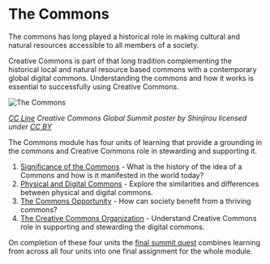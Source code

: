 # The Commons

The commons has long played a historical role in making cultural and natural resources accessible to all members of a society. 

Creative Commons is part of that long tradition complementing the historical local and natural resource based commons with a contemporary global digital commons. Understanding the commons and how it works is essential to successfully using Creative Commons.


![The Commons](https://github.com/creativecommons/cc-cert-map/blob/master/img/GS-poster-CC-Line.jpg "CC Poster")

*[CC Line](http://www.loftwork.com/downloads/sinjirou/archive/311821) Creative Commons Global Summit poster by Shinjirou licensed under [CC BY](https://creativecommons.org/licenses/by/2.1/jp/)*


The Commons module has four units of learning that provide a grounding in the commons and Creative Commons role in stewarding and supporting it.


1. [Significance of the Commons](significance.md) - What is the history of the idea of a Commons and how is it manifested in the world today?
2. [Physical and Digital Commons](physical-digital.md) - Explore the similarities and differences between physical and digital commons.
3. [The Commons Opportunity](opportunity.md) - How can society benefit from a thriving commons?
4. [The Creative Commons Organization](creative-commons.md) - Understand Creative Commons role in supporting and stewarding the digital commons.

On completion of these four units the [final summit quest](commons-summit-quest.md) combines learning from across all four units into one final assignment for the whole module.

